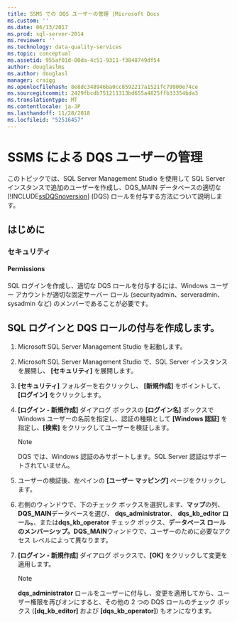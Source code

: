 ```yaml
---
title: SSMS での DQS ユーザーの管理 |Microsoft Docs
ms.custom: ''
ms.date: 06/13/2017
ms.prod: sql-server-2014
ms.reviewer: ''
ms.technology: data-quality-services
ms.topic: conceptual
ms.assetid: 955af01d-00da-4c51-9311-f3848749df54
author: douglaslms
ms.author: douglasl
manager: craigg
ms.openlocfilehash: 8e8dc348946ba0cc8592217a1521fc79900e74ce
ms.sourcegitcommit: 2429fbcdb751211313bd655a4825ffb33354bda3
ms.translationtype: MT
ms.contentlocale: ja-JP
ms.lasthandoff: 11/28/2018
ms.locfileid: "52516457"
---
```

# <a name="manage-dqs-users-in-ssms"></a>SSMS による DQS ユーザーの管理
  このトピックでは、SQL Server Management Studio を使用して SQL Server インスタンスで追加のユーザーを作成し、DQS_MAIN データベースの適切な [!INCLUDE[ssDQSnoversion](../includes/ssdqsnoversion-md.md)] (DQS) ロールを付与する方法について説明します。  
  
##  <a name="BeforeYouBegin"></a> はじめに  
  
###  <a name="Security"></a> セキュリティ  
  
####  <a name="Permissions"></a> Permissions  
 SQL ログインを作成し、適切な DQS ロールを付与するには、Windows ユーザー アカウントが適切な固定サーバー ロール (securityadmin、serveradmin、sysadmin など) のメンバーであることが必要です。  
  
##  <a name="GrantRoles"></a> SQL ログインと DQS ロールの付与を作成します。  
  
1.  Microsoft SQL Server Management Studio を起動します。  
  
2.  Microsoft SQL Server Management Studio で、SQL Server インスタンスを展開し、 **[セキュリティ]** を展開します。  
  
3.  **[セキュリティ]** フォルダーを右クリックし、 **[新規作成]** をポイントして、 **[ログイン]** をクリックします。  
  
4.  **[ログイン - 新規作成]** ダイアログ ボックスの **[ログイン名]** ボックスで Windows ユーザーの名前を指定し、認証の種類として **[Windows 認証]** を指定し、**[検索]** をクリックしてユーザーを検証します。  
  
    > [!NOTE]  
    >  DQS では、Windows 認証のみサポートします。SQL Server 認証はサポートされていません。  
  
5.  ユーザーの検証後、左ペインの **[ユーザー マッピング]** ページをクリックします。  
  
6.  右側のウィンドウで、下のチェック ボックスを選択します、**マップ**の列、 **DQS_MAIN**データベースを選び、 **dqs_administrator**、 **dqs_kb_editor ロール。**、または**dqs_kb_operator**  チェック ボックス、**データベース ロールのメンバーシップ。DQS_MAIN**ウィンドウで、ユーザーのために必要なアクセス レベルによって異なります。  
  
7.  **[ログイン - 新規作成]** ダイアログ ボックスで、**[OK]** をクリックして変更を適用します。  
  
    > [!NOTE]  
    >  **dqs_administrator** ロールをユーザーに付与し、変更を適用してから、ユーザー権限を再びオンにすると、その他の 2 つの DQS ロールのチェック ボックス (**[dq_kb_editor]** および **[dqs_kb_operator]**) もオンになります。  
  
  
